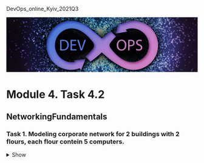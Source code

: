 <p>DevOps_online_Kyiv_2021Q3</p>

<img src="img/devops_head.jpg" alt="DevOps">

<h1>Module 4. Task 4.2</h1>
<h2>NetworkingFundamentals</h2>


<h3>Task 1. Modeling corporate network for 2 buildings with 2 flours, each flour contein 5 computers.</h3>
<details>
<summary>Show</summary>
<p>

<a href="https://github.com/vurdaLUCK/DevOps_online_Kyiv_2021Q3/tree/main/m4/task4.2/files" title="Files">Cisco Packet Tracer files.</a>
<br>
<br>
<img src="img/task4.2_task_1.jpg" alt="Task 1">
<br>
Created 3 networks.
<br>
<details>
<summary>Router console</summary>



Router>enable
Router#
Router#configure terminal
Enter configuration commands, one per line.  End with CNTL/Z.
Router(config)#interface FastEthernet0/0
Router(config-if)#ne
                   ^
% Invalid input detected at '^' marker.

Router(config-if)#en
% Ambiguous command: "en"
Router(config)#exit
Router#
%SYS-5-CONFIG_I: Configured from console by console

Router#en
Router#conf t
Enter configuration commands, one per line.  End with CNTL/Z.
Router(config)#hostname R1
R1(config)#int f4/0
R1(config-if)#
R1(config-if)#exit
R1(config)#interface FastEthernet0/0
R1(config-if)#
R1(config-if)#exit
R1(config)#interface FastEthernet4/0
R1(config-if)#ip add 192.168.1.1
% Incomplete command.
R1(config-if)#
R1(config-if)#exit
R1(config)#interface FastEthernet4/0
R1(config-if)#
R1(config-if)#exit
R1(config)#interface FastEthernet5/0
R1(config-if)#
R1(config-if)#exit
R1(config)#interface FastEthernet4/0
R1(config-if)#interface FastEthernet4/0
R1(config-if)#ip addr 192.168.1.1
% Incomplete command.
R1(config-if)#ip addr 192.168.1.155
% Incomplete command.
R1(config-if)#set ip add 192.168.1.1
                ^
% Invalid input detected at '^' marker.

R1(config-if)#ip add 192.168.1.1
% Incomplete command.
R1(config-if)#ip add 192.168.1.1/24
                     ^
% Invalid input detected at '^' marker.

R1(config-if)#ip add 192.168.1.1 255.255.255.0
R1(config-if)#int f5/0
R1(config-if)#ip add 192.168.2.1 255.255.255.0
R1(config-if)#
R1(config-if)#exit
R1(config)#interface FastEthernet4/0
R1(config-if)#
R1(config-if)#exit
R1(config)#interface FastEthernet5/0
R1(config-if)#
R1(config-if)#exit
R1(config)#interface FastEthernet4/0
R1(config-if)#no shut

R1(config-if)#
%LINK-5-CHANGED: Interface FastEthernet4/0, changed state to up

%LINEPROTO-5-UPDOWN: Line protocol on Interface FastEthernet4/0, changed state to up

R1(config-if)#int f5/0
R1(config-if)#no shut

R1(config-if)#
%LINK-5-CHANGED: Interface FastEthernet5/0, changed state to up

%LINEPROTO-5-UPDOWN: Line protocol on Interface FastEthernet5/0, changed state to up

R1(config-if)#
R1(config-if)#exit
R1(config)#interface FastEthernet4/0
R1(config-if)#
R1(config-if)#exit
R1(config)#interface FastEthernet5/0
R1(config-if)#int s2/0
R1(config-if)#ip add 192.168.5.1 255.255.255.252
R1(config-if)#no shut

R1(config-if)#
%LINK-5-CHANGED: Interface Serial2/0, changed state to up

R1(config-if)#
%LINEPROTO-5-UPDOWN: Line protocol on Interface Serial2/0, changed state to up

R1(config-if)#int s2/0
R1(config-if)#clock 128000
                    ^
% Invalid input detected at '^' marker.

R1(config-if)#clock rate 128000
R1(config-if)#0
%LINK-3-UPDOWN: Interface Serial2/0, changed state to down

%LINEPROTO-5-UPDOWN: Line protocol on Interface Serial2/0, changed state to down

%LINK-5-CHANGED: Interface Serial2/0, changed state to up

%LINEPROTO-5-UPDOWN: Line protocol on Interface Serial2/0, changed state to up









R1 con0 is now available






Press RETURN to get started.













R1>en
R1#conf
Configuring from terminal, memory, or network [terminal]? t
Enter configuration commands, one per line.  End with CNTL/Z.
R1(config)#ip route 192.168.3.0 255.255.255.0 192.168.5.2
R1(config)#ip route 192.168.4.0 255.255.255.0 192.168.5.2
R1(config)#
R1(config)#interface FastEthernet4/0
R1(config-if)#
R1(config-if)#exit
R1(config)#interface FastEthernet5/0
R1(config-if)#
R1(config-if)#exit
R1(config)#interface FastEthernet4/0
R1(config-if)#
R1(config-if)#exit
R1(config)#interface FastEthernet5/0
R1(config-if)#
R1(config-if)#exit
R1(config)#interface FastEthernet4/0
R1(config-if)#
R1(config-if)#exit
R1(config)#
R1(config)#
R1(config)#router rip
R1(config-router)#
R1(config-router)#end
R1#configure terminal
Enter configuration commands, one per line.  End with CNTL/Z.
R1(config)#
R1(config)#
R1(config)#interface FastEthernet0/0
R1(config-if)#
R1(config-if)#exit
R1(config)#interface FastEthernet1/0
R1(config-if)#
R1(config-if)#exit
R1(config)#interface Serial2/0
R1(config-if)#clock rate 1200
R1(config-if)#
%SYS-5-CONFIG_I: Configured from console by console


</details>
<br>
<img src="img/task4.2_task_1.jpg" alt="Task 1">
<br>
<br>
<img src="img/task4.2_task_1.jpg" alt="Task 1">



</p>
</details>
